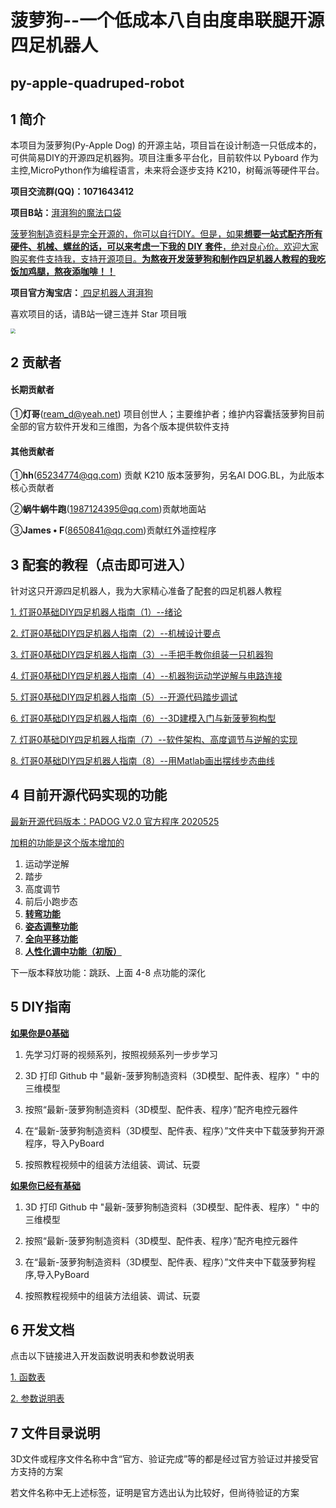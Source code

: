 # **菠萝狗**--一个低成本八自由度串联腿开源四足机器人

## py-apple-quadruped-robot

## 1 简介

  本项目为菠萝狗(Py-Apple Dog) 的开源主站，项目旨在设计制造一只低成本的，可供简易DIY的开源四足机器狗。项目注重多平台化，目前软件以 Pyboard 作为主控,MicroPython作为编程语言，未来将会逐步支持 K210，树莓派等硬件平台。

**项目交流群(QQ)：1071643412**

**项目B站：**[湃湃狗的魔法口袋](https://space.bilibili.com/493192058/?share_source=copy_link&share_medium=iphone&bbid=4416d8abc8a2b4ce8ee4b65c247edea8&ts=1587442435)

<u>菠萝狗制造资料是完全开源的，你可以自行DIY。但是，如果**想要一站式配齐所有硬件、机械、螺丝的话，可以来考虑一下我的 DIY 套件**，绝对良心价。欢迎大家购买套件支持我，支持开源项目。**为熬夜开发菠萝狗和制作四足机器人教程的我吃饭加鸡腿，熬夜添咖啡！！**</u>

**项目官方淘宝店：**[ 四足机器人湃湃狗](https://shop564514875.taobao.com/)



喜欢项目的话，请B站一键三连并 Star 项目哦

<img src="https://github.com/ToanTech/py-apple-quadruped-robot/blob/master/pic/pic1.jpg?raw=true" style="zoom:50%;" />

## **2 贡献者**

#### 长期贡献者

 ①**灯哥**(ream_d@yeah.net) 项目创世人；主要维护者；维护内容囊括菠萝狗目前全部的官方软件开发和三维图，为各个版本提供软件支持

#### 其他贡献者

①**hh**(65234774@qq.com) 贡献 K210 版本菠萝狗，另名AI DOG.BL，为此版本核心贡献者

②**蜗牛蜗牛跑**(1987124395@qq.com)贡献地面站

③**James • F**(8650841@qq.com)贡献红外遥控程序

## 3 配套的教程（点击即可进入）

  针对这只开源四足机器人，我为大家精心准备了配套的四足机器人教程

[1. 灯哥0基础DIY四足机器人指南（1）--绪论 ](https://www.bilibili.com/video/BV1YE411A7VA/)

[2.  灯哥0基础DIY四足机器人指南（2）--机械设计要点](https://www.bilibili.com/video/BV1HV411f7nT/)

[3. 灯哥0基础DIY四足机器人指南（3）--手把手教你组装一只机器狗](https://www.bilibili.com/video/BV1Sk4y1d7RH/)

[4. 灯哥0基础DIY四足机器人指南（4）--机器狗运动学逆解与电路连接 ](https://www.bilibili.com/video/BV13T4y1G7qy/)

[5. 灯哥0基础DIY四足机器人指南（5）--开源代码踏步调试](https://www.bilibili.com/video/BV1Ak4y1R7cD/)

[6. 灯哥0基础DIY四足机器人指南（6）--3D建模入门与新菠萝狗构型](https://www.bilibili.com/video/BV1Jf4y1S7U9)

[7. 灯哥0基础DIY四足机器人指南（7）--软件架构、高度调节与逆解的实现 ](https://www.bilibili.com/video/BV1Qe411s7kp/)

[8. 灯哥0基础DIY四足机器人指南（8）--用Matlab画出摆线步态曲线](https://www.bilibili.com/video/BV1KQ4y1K7aV/)



## 4 目前开源代码实现的功能

<u>最新开源代码版本：PADOG V2.0  官方程序 2020525</u>

<u>加粗的功能是这个版本增加的</u>

1. 运动学逆解
2. 踏步
3. 高度调节
4. 前后小跑步态
5. <u>**转弯功能**</u>
6. <u>**姿态调整功能**</u>
7. <u>**全向平移功能**</u>
8. <u>**人性化调中功能（初版）**</u>

下一版本释放功能：跳跃、上面 4-8 点功能的深化



## 5 DIY指南

<u>**如果你是0基础**</u>

1. 先学习灯哥的视频系列，按照视频系列一步步学习

2. 3D 打印 Github 中 "最新-菠萝狗制造资料（3D模型、配件表、程序）" 中的三维模型
3.  按照“最新-菠萝狗制造资料（3D模型、配件表、程序）”配齐电控元器件
4. 在“最新-菠萝狗制造资料（3D模型、配件表、程序）”文件夹中下载菠萝狗开源程序，导入PyBoard
5. 按照教程视频中的组装方法组装、调试、玩耍

<u>**如果你已经有基础**</u>

1. 3D 打印 Github 中 "最新-菠萝狗制造资料（3D模型、配件表、程序）" 中的三维模型

2.  按照“最新-菠萝狗制造资料（3D模型、配件表、程序）”配齐电控元器件
3. 在“最新-菠萝狗制造资料（3D模型、配件表、程序）”文件夹中下载菠萝狗程序,导入PyBoard

3. 按照教程视频中的组装方法组装、调试、玩耍

   

## 6 开发文档

点击以下链接进入开发函数说明表和参数说明表

[1. 函数表](fun_list.md)

[2. 参数说明表](parameter.md)

## 7 文件目录说明

3D文件或程序文件名称中含“官方、验证完成”等的都是经过官方验证过并接受官方支持的方案

若文件名称中无上述标签，证明是官方选出认为比较好，但尚待验证的方案

